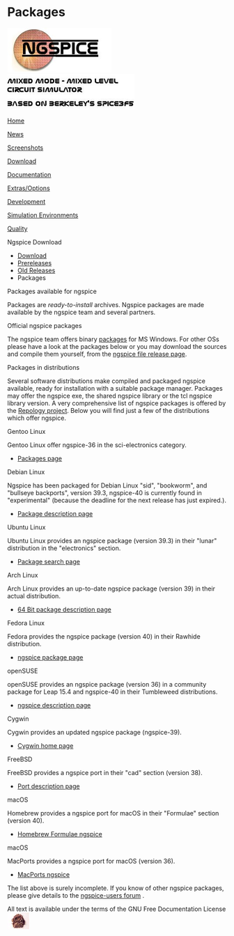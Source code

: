 # Packages

![NGSPICE](../images/nglogo.jpg) ![Mixed mode - mixed level circuit simulator - based on Berkeley's Spice3f5](../images/ngtext2.jpg) [](https://sourceforge.net/projects/ngspice)

[Home](./index.html)

[News](./news.html)

[Screenshots](https://sourceforge.net/projects/ngspice/)

[Download](./download.html)

[Documentation](./docs.html)

[Extras/Options](./extras.html)

[Development](./devel.html)

[Simulation Environments](./resources.html)

[Quality](./quality.html)

Ngspice Download

- [Download](download.html)
- [Prereleases](prereleases.html)
- [Old Releases](oldreleases.html)
- Packages

Packages available for ngspice

Packages are *ready-to-install* archives. Ngspice packages are made available by the ngspice team and several partners.

Official ngspice packages

The ngspice team offers binary [packages](https://ngspice.sourceforge.io/download.html) for MS Windows. For other OSs please have a look at the packages below or you may download the sources and compile them yourself, from the [ngspice file release page](https://sourceforge.net/project/showfiles.php?group_id=38962).

Packages in distributions

Several software distributions make compiled and packaged ngspice available, ready for installation with a suitable package manager. Packages may offer the ngspice exe, the shared ngspice library or the tcl ngspice library version. A very comprehensive list of ngspice packages is offered by the [Repology project](https://repology.org/project/ngspice/versions). Below you will find just a few of the distributions which offer ngspice.

Gentoo Linux

Gentoo Linux offer ngspice-36 in the sci-electronics category.

- [Packages page](https://packages.gentoo.org/packages/sci-electronics/ngspice)

Debian Linux

Ngspice has been packaged for Debian Linux "sid", "bookworm", and "bullseye backports", version 39.3, ngspice-40 is currently found in "experimental" (because the deadline for the next release has just expired.).

- [Package description page](http://packages.debian.org/sid/ngspice)

Ubuntu Linux

Ubuntu Linux provides an ngspice package (version 39.3) in their "lunar" distribution in the "electronics" section.

- [Package search page](https://packages.ubuntu.com/search?keywords=ngspice)

Arch Linux

Arch Linux provides an up-to-date ngspice package (version 39) in their actual distribution.

- [64 Bit package description page](https://www.archlinux.org/packages/community/x86_64/ngspice/)

Fedora Linux

Fedora provides the ngspice package (version 40) in their Rawhide distribution.

- [ngspice package page](https://koji.fedoraproject.org/koji/packageinfo?packageID=2640)

openSUSE

openSUSE provides an ngspice package (version 36) in a community package for Leap 15.4 and ngspice-40 in their Tumbleweed distributions.

- [ngspice description page](https://software.opensuse.org/package/ngspice)

Cygwin

Cygwin provides an updated ngspice package (ngspice-39).

- [Cygwin home page](https://www.cygwin.com/)

FreeBSD

FreeBSD provides a ngspice port in their "cad" section (version 38).

- [Port description page](https://www.freshports.org/cad/ngspice_rework)

macOS

Homebrew provides a ngspice port for macOS in their "Formulae" section (version 40).

- [Homebrew Formulae ngspice](https://formulae.brew.sh/formula/ngspice)

macOS

MacPorts provides a ngspice port for macOS (version 36).

- [MacPorts ngspice](https://ports.macports.org/port/ngspice/summary)

The list above is surely incomplete. If you know of other ngspice packages, please give details to the [ngspice-users forum](https://sourceforge.net/p/ngspice/discussion/133842//) .

[](http://sourceforge.net) All text is available under the terms of the GNU Free Documentation License ![](../images/spice.jpg)

